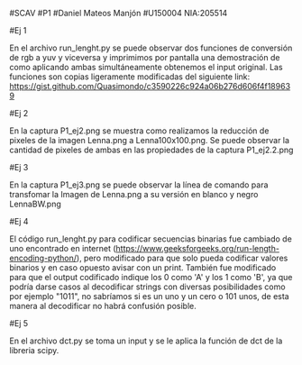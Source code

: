 #SCAV
#P1
#Daniel Mateos Manjón
#U150004   NIA:205514

#Ej 1

En el archivo run_lenght.py se puede observar dos funciones de conversión de rgb a yuv y viceversa y imprimimos por pantalla una demostración de como aplicando ambas simultáneamente obtenemos el input original.
Las funciones son copias ligeramente modificadas del siguiente link: https://gist.github.com/Quasimondo/c3590226c924a06b276d606f4f189639


#Ej 2

En la captura P1_ej2.png se muestra como realizamos la reducción de pixeles de la imagen Lenna.png a Lenna100x100.png. Se puede observar la cantidad de pixeles de ambas en las propiedades de la captura P1_ej2.2.png

#Ej 3

En la captura P1_ej3.png se puede observar la línea de comando para transfomar la Imagen de Lenna.png a su versión en blanco y negro LennaBW.png


#Ej 4

El código run_lenght.py para codificar secuencias binarias fue cambiado de uno encontrado en internet (https://www.geeksforgeeks.org/run-length-encoding-python/), pero modificado para que solo pueda codificar valores binarios y en caso opuesto avisar con un print.
También fue modificado para que el output codificado indique los 0 como 'A' y los 1 como 'B', ya que podría darse casos al decodificar strings con diversas posibilidades como por ejemplo "1011", no sabríamos si es un uno y un cero o 101 unos, de esta manera al decodificar no habrá confusión posible.

#Ej 5

En el archivo dct.py se toma un input y se le aplica la función de dct de la libreria scipy.
